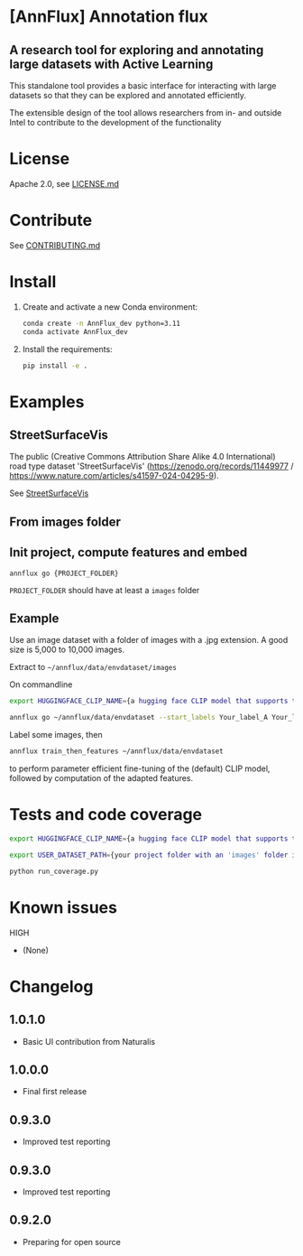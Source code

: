 # [AnnFlux] Annotation flux
## A research tool for exploring and annotating large datasets with Active Learning 

This standalone tool provides a basic interface for interacting with large datasets so that they can be explored and annotated efficiently. 

The extensible design of the tool allows researchers from in- and outside Intel to contribute to the development of the functionality

# License 

Apache 2.0, see [LICENSE.md](LICENSE)

# Contribute

See [CONTRIBUTING.md](CONTRIBUTING.md)

# Install

1. Create and activate a new Conda environment:

   ```bash
   conda create -n AnnFlux_dev python=3.11
   conda activate AnnFlux_dev
   ```

2. Install the requirements:

   ```bash
   pip install -e .
   ```
# Examples

## StreetSurfaceVis

The public (Creative Commons Attribution Share Alike 4.0 International) road type dataset 'StreetSurfaceVis' (https://zenodo.org/records/11449977 / https://www.nature.com/articles/s41597-024-04295-9).

See [StreetSurfaceVis](src/annflux/examples/streetsurfacevis.md)

## From images folder    
## Init project, compute features and embed

`annflux go {PROJECT_FOLDER}`

`PROJECT_FOLDER` should have at least a `images` folder

## Example

Use an image dataset with a folder of images with a .jpg extension. A good size is 5,000 to 10,000 images.

Extract to `~/annflux/data/envdataset/images`

On commandline

```bash
export HUGGINGFACE_CLIP_NAME={a hugging face CLIP model that supports the peft package}
```

```bash
annflux go ~/annflux/data/envdataset --start_labels Your_label_A Your_label_B Your_label_C`
```

Label some images, then

```bash
annflux train_then_features ~/annflux/data/envdataset
```

to perform parameter efficient fine-tuning of the (default) CLIP model, followed by computation of the adapted features.

# Tests and code coverage

```bash
export HUGGINGFACE_CLIP_NAME={a hugging face CLIP model that supports the peft package}
```

```bash
export USER_DATASET_PATH={your project folder with an 'images' folder inside}
```

```bash
python run_coverage.py
```


# Known issues

HIGH 
- (None)

# Changelog

## 1.0.1.0

- Basic UI contribution from Naturalis

## 1.0.0.0

- Final first release

## 0.9.3.0

- Improved test reporting

## 0.9.3.0

- Improved test reporting

## 0.9.2.0

- Preparing for open source

